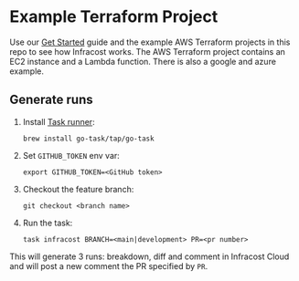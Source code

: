 # Example Terraform Project

Use our [Get Started](https://www.infracost.io/docs) guide and the example AWS Terraform projects in this repo to see how Infracost works. The AWS Terraform project contains an EC2 instance and a Lambda function.
There is also a google and azure example.

## Generate runs

1. Install [Task runner](https://taskfile.dev):
   ```
   brew install go-task/tap/go-task
   ```
2. Set `GITHUB_TOKEN` env var:
   ```
   export GITHUB_TOKEN=<GitHub token>
   ```
3. Checkout the feature branch:
   ```
   git checkout <branch name>
   ```
4. Run the task:
   ```
   task infracost BRANCH=<main|development> PR=<pr number>
   ```

This will generate 3 runs: breakdown, diff and comment in Infracost Cloud and
will post a new comment the PR specified by `PR`.
